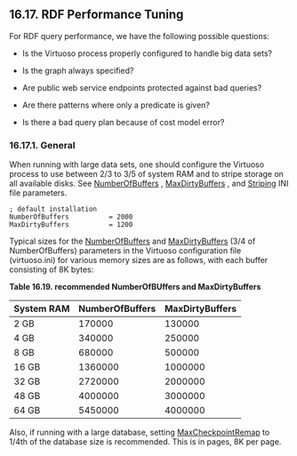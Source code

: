 <div>

<div>

<div>

<div>

## 16.17. RDF Performance Tuning

</div>

</div>

</div>

For RDF query performance, we have the following possible questions:

<div>

- Is the Virtuoso process properly configured to handle big data sets?

- Is the graph always specified?

- Are public web service endpoints protected against bad queries?

- Are there patterns where only a predicate is given?

- Is there a bad query plan because of cost model error?

</div>

<div>

<div>

<div>

<div>

### 16.17.1. General

</div>

</div>

</div>

When running with large data sets, one should configure the Virtuoso
process to use between 2/3 to 3/5 of system RAM and to stripe storage on
all available disks. See <a href="ch-server.html#virtini" class="link"
title="Virtuoso Configuration File">NumberOfBuffers</a> ,
<a href="ch-server.html#virtini" class="link"
title="Virtuoso Configuration File">MaxDirtyBuffers</a> , and
<a href="ch-server.html#virtini" class="link"
title="Virtuoso Configuration File">Striping</a> INI file parameters.

``` programlisting
; default installation
NumberOfBuffers          = 2000
MaxDirtyBuffers          = 1200
```

Typical sizes for the <a href="ch-server.html#virtini" class="link"
title="Virtuoso Configuration File">NumberOfBuffers</a> and
<a href="ch-server.html#virtini" class="link"
title="Virtuoso Configuration File">MaxDirtyBuffers</a> (3/4 of
NumberOfBuffers) parameters in the Virtuoso configuration file
(virtuoso.ini) for various memory sizes are as follows, with each buffer
consisting of 8K bytes:

<div>

**Table 16.19. recommended NumberOfBUffers and MaxDirtyBuffers**

<div>

| System RAM | NumberOfBuffers | MaxDirtyBuffers |
|------------|-----------------|-----------------|
| 2 GB       | 170000          | 130000          |
| 4 GB       | 340000          | 250000          |
| 8 GB       | 680000          | 500000          |
| 16 GB      | 1360000         | 1000000         |
| 32 GB      | 2720000         | 2000000         |
| 48 GB      | 4000000         | 3000000         |
| 64 GB      | 5450000         | 4000000         |

</div>

</div>

  

Also, if running with a large database, setting
<a href="ch-server.html#virtini" class="link"
title="Virtuoso Configuration File">MaxCheckpointRemap</a> to 1/4th of
the database size is recommended. This is in pages, 8K per page.

</div>

</div>
